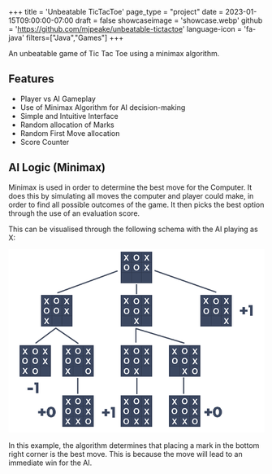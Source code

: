 +++
title = 'Unbeatable TicTacToe'
page_type = "project"
date = 2023-01-15T09:00:00-07:00
draft = false
showcaseimage = 'showcase.webp'
github = 'https://github.com/mjpeake/unbeatable-tictactoe'
language-icon = 'fa-java'
filters=["Java","Games"]
+++

An unbeatable game of Tic Tac Toe using a minimax algorithm.

## Features
- Player vs AI Gameplay
- Use of Minimax Algorithm for AI decision-making
- Simple and Intuitive Interface
- Random allocation of Marks
- Random First Move allocation
- Score Counter

## AI Logic (Minimax)
Minimax is used in order to determine the best move for the Computer. It does this by simulating all moves the computer and player could make, in order to find all possible outcomes of the game. It then picks the best option through the use of an evaluation score.

This can be visualised through the following schema with the AI playing as X:

![](images/minimaxexample.png)

In this example, the algorithm determines that placing a mark in the bottom right corner is the best move. This is because the move will lead to an immediate win for the AI.